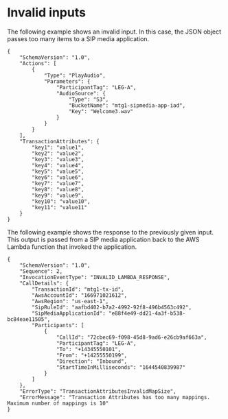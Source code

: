 # Invalid inputs<a name="attribute-trans-invalid"></a>

The following example shows an invalid input\. In this case, the JSON object passes too many items to a SIP media application\.

```
{ 
    "SchemaVersion": "1.0", 
    "Actions": [ 
        { 
            "Type": "PlayAudio", 
            "Parameters": { 
                "ParticipantTag": "LEG-A", 
                "AudioSource": { 
                    "Type": "S3", 
                    "BucketName": "mtg1-sipmedia-app-iad", 
                    "Key": "Welcome3.wav" 
                } 
            } 
        } 
    ], 
    "TransactionAttributes": { 
        "key1": "value1", 
        "key2": "value2", 
        "key3": "value3", 
        "key4": "value4", 
        "key5": "value5", 
        "key6": "value6", 
        "key7": "value7", 
        "key8": "value8", 
        "key9": "value9", 
        "key10": "value10", 
        "key11": "value11" 
    } 
}
```

The following example shows the response to the previously given input\. This output is passed from a SIP media application back to the AWS Lambda function that invoked the application\.

```
{ 
    "SchemaVersion": "1.0", 
    "Sequence": 2, 
    "InvocationEventType": "INVALID_LAMBDA_RESPONSE", 
    "CallDetails": { 
        "TransactionId": "mtg1-tx-id", 
        "AwsAccountId": "166971021612", 
        "AwsRegion": "us-east-1", 
        "SipRuleId": "aafbd402-b7a2-4992-92f8-496b4563c492", 
        "SipMediaApplicationId": "e88f4e49-dd21-4a3f-b538-bc84eae11505", 
        "Participants": [ 
            { 
                "CallId": "72cbec69-f098-45d8-9ad6-e26cb9af663a", 
                "ParticipantTag": "LEG-A", 
                "To": "+14345550101", 
                "From": "+14255550199", 
                "Direction": "Inbound", 
                "StartTimeInMilliseconds": "1644540839987" 
            } 
        ] 
    }, 
    "ErrorType": "TransactionAttributesInvalidMapSize", 
    "ErrorMessage": "Transaction Attributes has too many mappings. Maximum number of mappings is 10" 
}
```